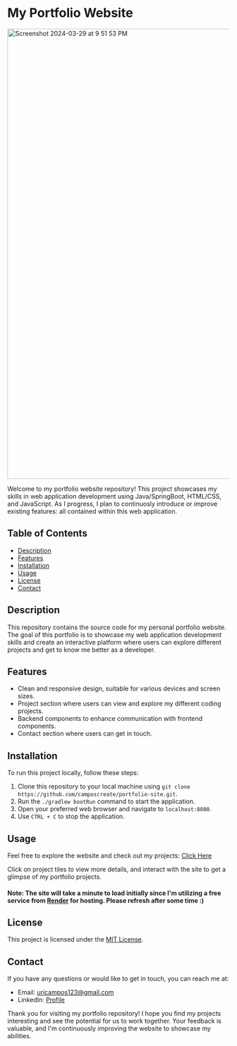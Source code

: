 
# My Portfolio Website

<img width="1021" alt="Screenshot 2024-03-29 at 9 51 53 PM" src="https://github.com/camposcreate/portfolio-site/assets/29357264/5bc486c0-b3e6-43f8-8a58-a6e7147dc8a9">

Welcome to my portfolio website repository! This project showcases my skills in web application development using Java/SpringBoot, HTML/CSS, and JavaScript. As I progress, I plan to continuosly introduce or improve existing features: all contained within this web application.

## Table of Contents

- [Description](#description)
- [Features](#features)
- [Installation](#installation)
- [Usage](#usage)
- [License](#license)
- [Contact](#contact)

## Description

This repository contains the source code for my personal portfolio website. The goal of this portfolio is to showcase my web application development skills and create an interactive platform where users can explore different projects and get to know me better as a developer.

## Features

- Clean and responsive design, suitable for various devices and screen sizes.
- Project section where users can view and explore my different coding projects.
- Backend components to enhance communication with frontend components.
- Contact section where users can get in touch.

## Installation

To run this project locally, follow these steps:

1. Clone this repository to your local machine using `git clone https://github.com/camposcreate/portfolio-site.git`.
2. Run the `./gradlew bootRun` command to start the application.
3. Open your preferred web browser and navigate to `localhost:8080`.
4. Use `CTRL + C` to stop the application.

## Usage

Feel free to explore the website and check out my projects: [Click Here](https://web-app-ub20.onrender.com)

Click on project tiles to view more details, and interact with the site to get a glimpse of my portfolio projects.

#### Note: The site will take a minute to load initially since I'm utilizing a free service from [Render](https://render.com) for hosting. Please refresh after some time :)

## License

This project is licensed under the [MIT License](LICENSE).

## Contact

If you have any questions or would like to get in touch, you can reach me at:
- Email: uricampos123@gmail.com
- LinkedIn: [Profile](https://www.linkedin.com/in/uriel-campos-a76838214/)

Thank you for visiting my portfolio repository! I hope you find my projects interesting and see the potential for us to work together. Your feedback is valuable, and I'm continuously improving the website to showcase my abilities.
